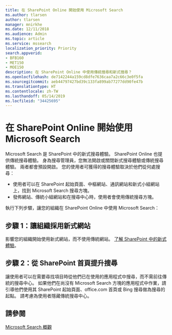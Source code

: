 ```yaml
---
title: 在 SharePoint Online 開始使用 Microsoft Search
ms.author: tlarsen
author: tlarsen
manager: mnirkhe
ms.date: 12/11/2018
ms.audience: Admin
ms.topic: article
ms.service: mssearch
localization_priority: Priority
search.appverid:
- BFB160
- MET150
- MOE150
description: 在 SharePoint Online 中使用傳統搜尋和新式搜尋？
ms.openlocfilehash: de7142244a159cd8dfe7636caa7a2c66c3e0f5fa
ms.sourcegitcommit: aeb44797427bd39c133fa899ab77277dd90fe47b
ms.translationtype: HT
ms.contentlocale: zh-TW
ms.lasthandoff: 05/14/2019
ms.locfileid: "34425695"
---
```

# <a name="get-started-with-microsoft-search-in-sharepoint-online"></a>在 SharePoint Online 開始使用 Microsoft Search

Microsoft Search 是 SharePoint 中的新式搜尋體驗。 SharePoint Online 也提供傳統搜尋體驗。 身為搜尋管理員，您無法開啟或關閉新式搜尋體驗或傳統搜尋體驗。 兩者都會預設開啟。 您的使用者可獲得的搜尋體驗取決於他們從何處搜尋：

- 使用者可以在 SharePoint 起始頁面、中樞網站、通訊網站和新式小組網站上，找到 Microsoft Search 搜尋方塊。 
- 發佈網站、傳統小組網站和在搜尋中心時，使用者會使用傳統搜尋方塊。

執行下列步驟，讓您的組織在 SharePoint Online 中使用 Microsoft Search： 
## <a name="step-1-get-your-organization-to-adopt-modern-sites"></a>步驟 1：讓組織採用新式網站 
影響您的組織開始使用新式網站，而不使用傳統網站。 [了解 SharePoint 中的新式體驗](https://support.office.com/article/SharePoint-classic-and-modern-experiences-5725c103-505d-4a6e-9350-300d3ec7d73f)。
## <a name="step-2-promote-searching-from-the-sharepoint-home-page"></a>步驟 2：從 SharePoint 首頁提升搜尋 
讓使用者可以在需要尋找項目時從他們已在使用的應用程式中搜尋，而不需前往傳統的搜尋中心。 如果他們在尚沒有 Microsoft Search 方塊的應用程式中作業，請引導他們使用其 SharePoint 起始頁面、office.com 首頁或 Bing 搜尋做為搜尋的起點。 請考慮為使用者隱藏傳統搜尋中心。

## <a name="see-also"></a>請參閱
[Microsoft Search 概觀](overview-microsoft-search.md)